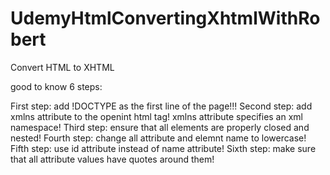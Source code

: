 # UdemyHtmlConvertingXhtmlWithRobert

Convert HTML to XHTML

good to know 6 steps:

First step: 
  add !DOCTYPE as the first line of the page!!!
Second step: 
  add xmlns attribute to the openint html tag! xmlns attribute specifies an xml namespace!
Third step: 
  ensure that all elements are properly closed and nested!
Fourth step: 
  change all attribute and elemnt name to lowercase!
Fifth step: 
  use id attribute instead of name attribute!
Sixth step: 
  make sure that all attribute values have quotes around them!
